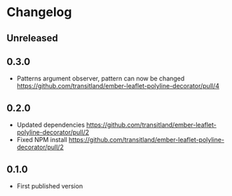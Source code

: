 # Changelog

## Unreleased

## 0.3.0

- Patterns argument observer, pattern can now be changed https://github.com/transitland/ember-leaflet-polyline-decorator/pull/4

## 0.2.0

- Updated dependencies https://github.com/transitland/ember-leaflet-polyline-decorator/pull/2
- Fixed NPM install https://github.com/transitland/ember-leaflet-polyline-decorator/pull/2

## 0.1.0

- First published version
